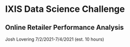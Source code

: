 # IXIS Data Science Challenge
## Online Retailer Performance Analysis
Josh Lovering
7/2/2021-7/4/2021 (est. 10 hours)

